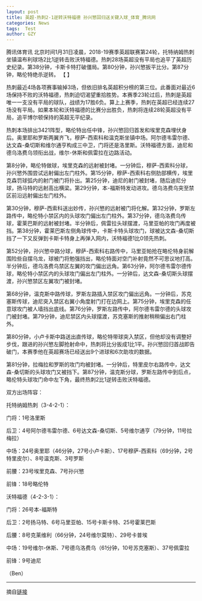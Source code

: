 ```yaml
---
layout: post
title: 英超-热刺2-1逆转沃特福德 孙兴慜回归送关键入球_体育_腾讯网
categories: News
tags:  Test
author: GZY
---
```


腾讯体育讯 北京时间1月31日凌晨，2018-19赛季英超联赛第24轮，托特纳姆热刺坐镇温布利球场2比1逆转击败沃特福德。热刺28场英超没有平局也追平了英超历史纪录。第38分钟，卡斯卡特打破僵局。第80分钟，孙兴慜扳平比分。第87分钟，略伦特绝杀逆转。 【 】

热刺最近4场各项赛事输掉3场，但依旧排名英超积分榜的第三位。此番面对最近6场保持不败的沃特福德，热刺迫切渴望重拾胜势。本赛季23轮过后，热刺是英超唯一一支没有平局的球队，战绩为17胜6负。算上上赛季，热刺在英超已经连续27场没有平局。如果本轮和沃特福德的比赛分出胜负，热刺将连续28轮英超没有平局，追平博尔顿保持的英超无平纪录。

热刺本场排出3421阵型，略伦特出任中锋，孙兴慜回归首发和埃里克森埋伏身后。奥里耶和罗斯两翼齐飞，穆萨-西索科和温克斯坐镇中场。阿尔德韦雷尔德、达文森-桑切斯和维尔通亨构成三中卫，门将还是洛里斯。沃特福德方面，迪尼和德乌洛费乌领衔出战，维尔-休斯和佩雷拉在边路活动。

第8分钟，略伦特做球，埃里克森的远射被封堵。一分钟后，穆萨-西索科分球，孙兴慜外围尝试远射偏出左门柱外。第15分钟，穆萨-西索科右侧肋部横传，埃里克森罚球弧内的射门被门将扑出。第25分钟，迪尼的射门被封堵，随后迪尼分球，扬马特的远射高出横梁。第29分钟，本-福斯特发动进攻。德乌洛费乌突至禁区前沿远射偏出左门柱外。

第30分钟，穆萨-西索科送出妙传，孙兴慜的远射被门将化解。第32分钟，罗斯左路传中，略伦特小禁区内的头球攻门偏出左门柱外。第37分钟，德乌洛费乌传球，霍莱巴斯的远射被封堵。半分钟后，佩雷拉头球摆渡，马里亚帕的攻门再度被挡。第38分钟，霍莱巴斯左侧角球传中，卡斯卡特头球攻门，球被达文森-桑切斯挡了一下又反弹到卡斯卡特身上再弹入网内，沃特福德1比0领先热刺。

第52分钟，孙兴慜中路分球，穆萨-西索科右路传中，马里亚帕抢在略伦特身前解围险些自摆乌龙，球被门将勉强挡出，略伦特面对空门补射竟然不可思议地打高。半分钟后，德乌洛费乌禁区左翼的攻门偏出远角。第63分钟，阿尔德韦雷尔德传球，略伦特小禁区内的头球攻门偏出左门柱外。一分钟后，达文森-桑切斯头球摆渡，孙兴慜禁区左翼攻门被封堵。

第68分钟，温克斯中路传球，罗斯左路插入禁区攻门偏出远角。一分钟后，苏克塞斯传球，迪尼突入禁区右翼小角度射门打在边网上。第75分钟，埃里克森的任意球攻门被人墙挡出底线。第76分钟，罗斯左路传中，阿尔德韦雷尔德的头球攻门被封堵。第79分钟，迪尼禁区内头球摆渡，苏克塞斯的推射稍稍偏出右门柱外。

第80分钟，小卢卡斯中路送出直传球，略伦特带球突入禁区，但他却没有调整好步伐，跟进的孙兴慜左脚抢射命中，热刺将比分扳成1比1平。孙兴慜回归首战即告破门，本赛季他在英超赛场已经送出9个进球和6次助攻的数据。

第81分钟，拉梅拉和罗斯的攻门均被封堵。一分钟后，特里皮尔右路传中，达文森-桑切斯的头球攻门又被挡下。第87分钟，温克斯分球，罗斯左路传中到后点，略伦特头球攻门命中左下角，最终热刺2比1逆转击败沃特福德。

双方出场阵容：

托特纳姆热刺（3-4-2-1）：

门将：1号洛里斯

后卫：4号阿尔德韦雷尔德、6号达文森-桑切斯、5号维尔通亨（79分钟，11号拉梅拉）

中场：24号奥里耶（46分钟，27号小卢卡斯）、17号穆萨-西索科（69分钟，2号特里皮尔）、8号温克斯、3号罗斯

前腰：23号埃里克森、7号孙兴慜

前锋：18号略伦特

沃特福德（4-2-3-1）：

门将：26号本-福斯特

后卫：2号扬马特、6号马里亚帕、15号卡斯卡特、25号霍莱巴斯

后腰：8号克莱维利（66分钟，24号维尔莫特）、29号卡普埃

中场：19号维尔-休斯、7号德乌洛费乌（61分钟，10号苏克塞斯）、37号佩雷拉

前锋：9号迪尼

（Ben）

*****

摘自[链接](https://sports.qq.com/a/20190131/000258.htm)